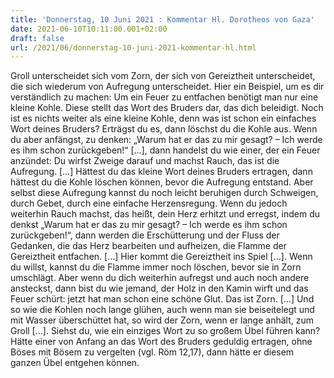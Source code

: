 ```yaml
---
title: 'Donnerstag, 10 Juni 2021 : Kommentar Hl. Dorotheos von Gaza'
date: 2021-06-10T10:11:00.001+02:00
draft: false
url: /2021/06/donnerstag-10-juni-2021-kommentar-hl.html
---
```


Groll unterscheidet sich vom Zorn, der sich von Gereiztheit unterscheidet, die sich wiederum von Aufregung unterscheidet. Hier ein Beispiel, um es dir verständlich zu machen: Um ein Feuer zu entfachen benötigt man nur eine kleine Kohle. Diese stellt das Wort des Bruders dar, das dich beleidigt. Noch ist es nichts weiter als eine kleine Kohle, denn was ist schon ein einfaches Wort deines Bruders? Erträgst du es, dann löschst du die Kohle aus. Wenn du aber anfängst, zu denken: „Warum hat er das zu mir gesagt? – Ich werde es ihm schon zurückgeben!“ \[…\], dann handelst du wie einer, der ein Feuer anzündet: Du wirfst Zweige darauf und machst Rauch, das ist die Aufregung. \[…\] Hättest du das kleine Wort deines Bruders ertragen, dann hättest du die Kohle löschen können, bevor die Aufregung entstand. Aber selbst diese Aufregung kannst du noch leicht beruhigen durch Schweigen, durch Gebet, durch eine einfache Herzensregung. Wenn du jedoch weiterhin Rauch machst, das heißt, dein Herz erhitzt und erregst, indem du denkst „Warum hat er das zu mir gesagt? – Ich werde es ihm schon zurückgeben!“, dann werden die Erschütterung und der Fluss der Gedanken, die das Herz bearbeiten und aufheizen, die Flamme der Gereiztheit entfachen. \[…\] Hier kommt die Gereiztheit ins Spiel \[…\]. Wenn du willst, kannst du die Flamme immer noch löschen, bevor sie in Zorn umschlägt. Aber wenn du dich weiterhin aufregst und auch noch andere ansteckst, dann bist du wie jemand, der Holz in den Kamin wirft und das Feuer schürt: jetzt hat man schon eine schöne Glut. Das ist Zorn. \[…\] Und so wie die Kohlen noch lange glühen, auch wenn man sie beiseitelegt und mit Wasser überschüttet hat, so wird der Zorn, wenn er lange anhält, zum Groll \[…\]. Siehst du, wie ein einziges Wort zu so großem Übel führen kann? Hätte einer von Anfang an das Wort des Bruders geduldig ertragen, ohne Böses mit Bösem zu vergelten (vgl. Röm 12,17), dann hätte er diesem ganzen Übel entgehen können.